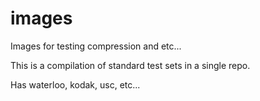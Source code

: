# images

Images for testing compression and etc...  

This is a compilation of standard test sets in a single repo.

Has waterloo, kodak, usc, etc... 
